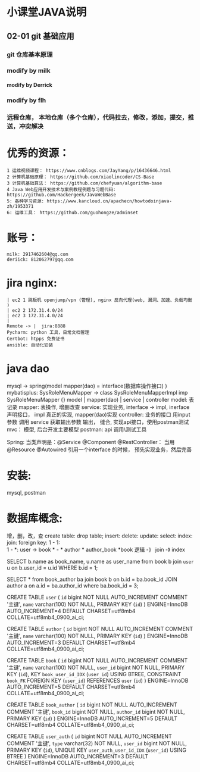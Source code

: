 # 小课堂JAVA说明
## 02-01 git 基础应用
### git 仓库基本原理
### modify by milk
#### modify by Derrick
### modify by flh
### 远程仓库， 本地仓库（多个仓库），代码拉去，修改，添加，提交，推送，冲突解决 
# 优秀的资源：
    1 运维视频课程： https://www.cnblogs.com/JayYang/p/16436646.html
    2 计算机基础原理： https://github.com/xiaolincoder/CS-Base
    3 计算机基础算法： https://github.com/chefyuan/algorithm-base
    4 Java Web应用开发技术与案例教程例题与习题代码: https://github.com/Hackergeek/JavaWebBase
    5: 各种学习资源: https://www.kancloud.cn/apachecn/howtodoinjava-zh/1953371
    6: 运维工具： https://github.com/guohongze/adminset
# 账号：
    milk: 2917462604@qq.com
    deriick: 812062797@qq.com
# jira nginx:
    | ec2 1 跳板机 openjump/vpn (管理), nginx 反向代理(web, 漏洞、加速、负载均衡 )
    | ec2 2 172.31.4.0/24
    | ec2 3 172.31.4.0/24
    |
    Remote -> |  jira:8888
    Pycharm: python 工具，日常文档管理
    Certbot: htpps 免费证书
    ansible: 自动化安装
# java dao
  mysql -> spring(model mapper(dao) = interface(数据库操作接口)  )
  mybatisplus:
  SysRoleMenuMapper -> class SysRoleMenuMapperImpl imp SysRoleMenuMapper {}
  model | mapper(dao) | service | controller
  model: 表记录
  mapper: 表操作, 增删改查
  service: 实现业务, interface -> impl,  inerface 声明接口， impl 真正的实现, mapper(dao)实现
  controller: 业务的接口  用input 参数 调用 service 获取输出参数 输出， 缝合, 实现api接口，使用postman测试
  mvc： 模型, 后台开发主要模型
  postman: api 调用\测试工具
  
  Spring: 当类声明是：@Service @Component @RestController： 当用 @Resource @Autowired 引用一个interface 的时候，
  预先实现业务，然后完善
# 安装:
  mysql, postman
# 数据库概念:
  增，删，改，查
  create table:
  drop table;
  insert:
  delete:
  update:
  select:
  index:
  join:
  foreign key:
    1 - 1:  
    1 - *:   user -> book
    * - *    author * author_book *book
  逻辑 -》 join -》 index

  SELECT b.name as book_name, u.name as user_name  from book b join `user` u on b.user_id  = u.id WHERE  b.id = 1;

  SELECT * from book_author ba join book b on b.id  = ba.book_id JOIN author a on a.id  = ba.author_id where ba.book_id  = 3;

  CREATE TABLE `user` (
  `id` bigint NOT NULL AUTO_INCREMENT COMMENT '主键',
  `name` varchar(100) NOT NULL,
  PRIMARY KEY (`id`)
  ) ENGINE=InnoDB AUTO_INCREMENT=4 DEFAULT CHARSET=utf8mb4 COLLATE=utf8mb4_0900_ai_ci;

  CREATE TABLE `author` (
  `id` bigint NOT NULL AUTO_INCREMENT COMMENT '主键',
  `name` varchar(100) NOT NULL,
  PRIMARY KEY (`id`)
  ) ENGINE=InnoDB AUTO_INCREMENT=3 DEFAULT CHARSET=utf8mb4 COLLATE=utf8mb4_0900_ai_ci;

  CREATE TABLE `book` (
  `id` bigint NOT NULL AUTO_INCREMENT COMMENT '主键',
  `name` varchar(100) NOT NULL,
  `user_id` bigint NOT NULL,
  PRIMARY KEY (`id`),
  KEY `book_user_id_IDX` (`user_id`) USING BTREE,
  CONSTRAINT `book_FK` FOREIGN KEY (`user_id`) REFERENCES `user` (`id`)
  ) ENGINE=InnoDB AUTO_INCREMENT=5 DEFAULT CHARSET=utf8mb4 COLLATE=utf8mb4_0900_ai_ci;

  CREATE TABLE `book_author` (
  `id` bigint NOT NULL AUTO_INCREMENT COMMENT '主键',
  `book_id` bigint NOT NULL,
  `author_id` bigint NOT NULL,
  PRIMARY KEY (`id`)
  ) ENGINE=InnoDB AUTO_INCREMENT=5 DEFAULT CHARSET=utf8mb4 COLLATE=utf8mb4_0900_ai_ci;


  CREATE TABLE `user_auth` (
  `id` bigint NOT NULL AUTO_INCREMENT COMMENT '主键',
  `type` varchar(32) NOT NULL,
  `user_id` bigint NOT NULL,
  PRIMARY KEY (`id`),
  UNIQUE KEY `user_auth_user_id_IDX` (`user_id`) USING BTREE
  ) ENGINE=InnoDB AUTO_INCREMENT=3 DEFAULT CHARSET=utf8mb4 COLLATE=utf8mb4_0900_ai_ci;